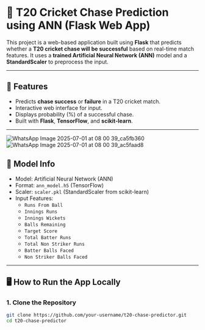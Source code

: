 # 🏏 T20 Cricket Chase Prediction using ANN (Flask Web App)

This project is a web-based application built using **Flask** that predicts whether a **T20 cricket chase will be successful** based on real-time match features. It uses a **trained Artificial Neural Network (ANN)** model and a **StandardScaler** to preprocess the input.

---

## 🚀 Features

- Predicts **chase success** or **failure** in a T20 cricket match.
- Interactive web interface for input.
- Displays probability (%) of a successful chase.
- Built with **Flask**, **TensorFlow**, and **scikit-learn**.

---
![WhatsApp Image 2025-07-01 at 08 00 39_ca5fb360](https://github.com/user-attachments/assets/9637c133-c6f3-4653-9eba-e41ce7674308)
![WhatsApp Image 2025-07-01 at 08 00 39_ac5faad8](https://github.com/user-attachments/assets/5fd1f31c-0c1a-47a3-adaa-722298e11118)


## 🧠 Model Info

- Model: Artificial Neural Network (ANN)
- Format: `ann_model.h5` (TensorFlow)
- Scaler: `scaler.pkl` (StandardScaler from scikit-learn)
- Input Features:
  - `Runs From Ball`
  - `Innings Runs`
  - `Innings Wickets`
  - `Balls Remaining`
  - `Target Score`
  - `Total Batter Runs`
  - `Total Non Striker Runs`
  - `Batter Balls Faced`
  - `Non Striker Balls Faced`

---

## 🖥️ How to Run the App Locally

### 1. Clone the Repository

```bash
git clone https://github.com/your-username/t20-chase-predictor.git
cd t20-chase-predictor
